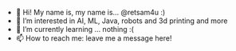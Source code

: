 - 👋 Hi! My name is, my name is... @retsam4u :)
- 👀 I’m interested in AI, ML, Java, robots and 3d printing and more
- 🌱 I’m currently learning ... nothing :(
- 📫 How to reach me: leave me a message here!

<!---
retsam4u/retsam4u is a ✨ special ✨ repository because its `README.md` (this file) appears on your GitHub profile.
You can click the Preview link to take a look at your changes.
--->
